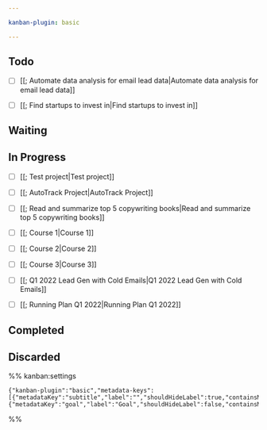 ```yaml
---

kanban-plugin: basic

---
```


## Todo

- [ ] [[; Automate data analysis for email lead data|Automate data analysis for email lead data]]
- [ ] [[; Find startups to invest in|Find startups to invest in]]


## Waiting



## In Progress

- [ ] [[; Test project|Test project]]
- [ ] [[; AutoTrack Project|AutoTrack Project]]
- [ ] [[; Read and summarize top 5 copywriting books|Read and summarize top 5 copywriting books]]
- [ ] [[; Course 1|Course 1]]
- [ ] [[; Course 2|Course 2]]
- [ ] [[; Course 3|Course 3]]
- [ ] [[; Q1 2022 Lead Gen with Cold Emails|Q1 2022 Lead Gen with Cold Emails]]
- [ ] [[; Running Plan Q1 2022|Running Plan Q1 2022]]


## Completed



## Discarded





%% kanban:settings
```
{"kanban-plugin":"basic","metadata-keys":[{"metadataKey":"subtitle","label":"","shouldHideLabel":true,"containsMarkdown":true},{"metadataKey":"goal","label":"Goal","shouldHideLabel":false,"containsMarkdown":true}]}
```
%%